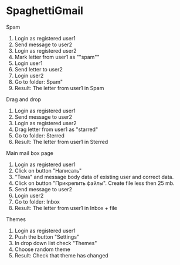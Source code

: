 # SpaghettiGmail
Spam
  1. Login as registered user1
  2. Send message to user2
  3. Login as registered user2
  4. Mark letter from user1 as ""spam""
  5. Login user1 
  6. Send letter to user2
  7. Login user2
  8. Go to folder: Spam"
  9. Result: The letter from user1 in Spam
  
Drag and drop
  1. Login as registered user1
  2. Send message to user2
  3. Login as registered user2
  4. Drag letter from user1 as "starred"
  5. Go to folder: Sterred
  6. Result: The letter from user1 in Sterred
  
Main mail box page

  1. Login as registered user1
  2. Click on button "Написать"
  3. "Тема" and message body data of existing user and correct data.
  4. Click on button "Прикрепить файлы". Create file less then 25 mb.
  5. Send message to user2
  6. Login user2
  7. Go to folder: Inbox
  8. Result: The letter from user1 in Inbox + file

Themes
  1. Login as registered user1
  2. Push the button "Settings"
  3. In drop down list check "Themes"
  4. Choose random theme
  5. Result: Check that theme has changed

